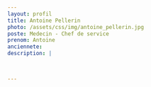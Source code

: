 ```yaml
---
layout: profil
title: Antoine Pellerin
photo: /assets/css/img/antoine_pellerin.jpg
poste: Medecin - Chef de service
prenom: Antoine
anciennete: 
description: |


  
---
```

